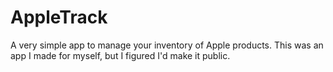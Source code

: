 # AppleTrack
A very simple app to manage your inventory of Apple products. This was an app I made for myself, but I figured I'd make it public.
